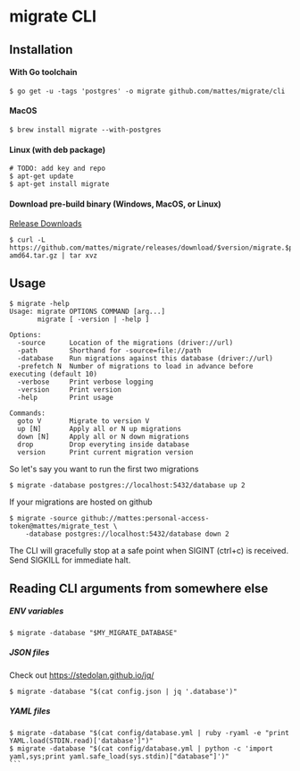 # migrate CLI

## Installation

#### With Go toolchain

```
$ go get -u -tags 'postgres' -o migrate github.com/mattes/migrate/cli
```

#### MacOS

```
$ brew install migrate --with-postgres
```

#### Linux (with deb package)

```
# TODO: add key and repo
$ apt-get update
$ apt-get install migrate
```

#### Download pre-build binary (Windows, MacOS, or Linux)

[Release Downloads](https://github.com/mattes/migrate/releases)

```
$ curl -L https://github.com/mattes/migrate/releases/download/$version/migrate.$platform-amd64.tar.gz | tar xvz
```



## Usage

```
$ migrate -help
Usage: migrate OPTIONS COMMAND [arg...]
       migrate [ -version | -help ]

Options:
  -source      Location of the migrations (driver://url)
  -path        Shorthand for -source=file://path
  -database    Run migrations against this database (driver://url)
  -prefetch N  Number of migrations to load in advance before executing (default 10)
  -verbose     Print verbose logging
  -version     Print version
  -help        Print usage

Commands:
  goto V       Migrate to version V
  up [N]       Apply all or N up migrations
  down [N]     Apply all or N down migrations
  drop         Drop everyting inside database
  version      Print current migration version
```


So let's say you want to run the first two migrations

```
$ migrate -database postgres://localhost:5432/database up 2
```

If your migrations are hosted on github

```
$ migrate -source github://mattes:personal-access-token@mattes/migrate_test \
    -database postgres://localhost:5432/database down 2
```

The CLI will gracefully stop at a safe point when SIGINT (ctrl+c) is received.
Send SIGKILL for immediate halt.



## Reading CLI arguments from somewhere else

##### ENV variables

```
$ migrate -database "$MY_MIGRATE_DATABASE"
```

##### JSON files

Check out https://stedolan.github.io/jq/

```
$ migrate -database "$(cat config.json | jq '.database')"
```

##### YAML files

````
$ migrate -database "$(cat config/database.yml | ruby -ryaml -e "print YAML.load(STDIN.read)['database']")"
$ migrate -database "$(cat config/database.yml | python -c 'import yaml,sys;print yaml.safe_load(sys.stdin)["database"]')"
```



